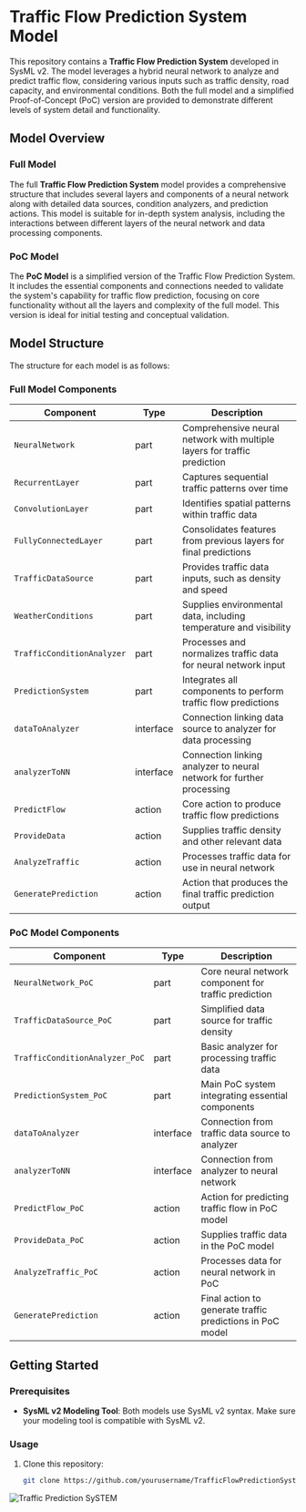 # Traffic Flow Prediction System Model

This repository contains a **Traffic Flow Prediction System** developed in SysML v2. The model leverages a hybrid neural network to analyze and predict traffic flow, considering various inputs such as traffic density, road capacity, and environmental conditions. Both the full model and a simplified Proof-of-Concept (PoC) version are provided to demonstrate different levels of system detail and functionality.

## Model Overview

### Full Model
The full **Traffic Flow Prediction System** model provides a comprehensive structure that includes several layers and components of a neural network along with detailed data sources, condition analyzers, and prediction actions. This model is suitable for in-depth system analysis, including the interactions between different layers of the neural network and data processing components.

### PoC Model
The **PoC Model** is a simplified version of the Traffic Flow Prediction System. It includes the essential components and connections needed to validate the system's capability for traffic flow prediction, focusing on core functionality without all the layers and complexity of the full model. This version is ideal for initial testing and conceptual validation.

## Model Structure

The structure for each model is as follows:

### Full Model Components

| Component               | Type          | Description                                                              |
|-------------------------|---------------|--------------------------------------------------------------------------|
| `NeuralNetwork`         | part          | Comprehensive neural network with multiple layers for traffic prediction |
| `RecurrentLayer`        | part          | Captures sequential traffic patterns over time                           |
| `ConvolutionLayer`      | part          | Identifies spatial patterns within traffic data                          |
| `FullyConnectedLayer`   | part          | Consolidates features from previous layers for final predictions         |
| `TrafficDataSource`     | part          | Provides traffic data inputs, such as density and speed                  |
| `WeatherConditions`     | part          | Supplies environmental data, including temperature and visibility        |
| `TrafficConditionAnalyzer` | part       | Processes and normalizes traffic data for neural network input           |
| `PredictionSystem`      | part          | Integrates all components to perform traffic flow predictions            |
| `dataToAnalyzer`        | interface     | Connection linking data source to analyzer for data processing           |
| `analyzerToNN`          | interface     | Connection linking analyzer to neural network for further processing     |
| `PredictFlow`           | action        | Core action to produce traffic flow predictions                          |
| `ProvideData`           | action        | Supplies traffic density and other relevant data                         |
| `AnalyzeTraffic`        | action        | Processes traffic data for use in neural network                         |
| `GeneratePrediction`    | action        | Action that produces the final traffic prediction output                 |

### PoC Model Components

| Component               | Type          | Description                                                              |
|-------------------------|---------------|--------------------------------------------------------------------------|
| `NeuralNetwork_PoC`     | part          | Core neural network component for traffic prediction                     |
| `TrafficDataSource_PoC` | part          | Simplified data source for traffic density                               |
| `TrafficConditionAnalyzer_PoC` | part   | Basic analyzer for processing traffic data                               |
| `PredictionSystem_PoC`  | part          | Main PoC system integrating essential components                         |
| `dataToAnalyzer`        | interface     | Connection from traffic data source to analyzer                          |
| `analyzerToNN`          | interface     | Connection from analyzer to neural network                               |
| `PredictFlow_PoC`       | action        | Action for predicting traffic flow in PoC model                          |
| `ProvideData_PoC`       | action        | Supplies traffic data in the PoC model                                   |
| `AnalyzeTraffic_PoC`    | action        | Processes data for neural network in PoC                                 |
| `GeneratePrediction`    | action        | Final action to generate traffic predictions in PoC model                |

## Getting Started

### Prerequisites
- **SysML v2 Modeling Tool**: Both models use SysML v2 syntax. Make sure your modeling tool is compatible with SysML v2.

### Usage
1. Clone this repository:
   ```bash
   git clone https://github.com/yourusername/TrafficFlowPredictionSystem.git

![Traffic Prediction SySTEM](https://github.com/lbalmelli/keio/blob/main/ClassOf2024/WANG%2CXINYU/trafficPredictionSystem.webp)
